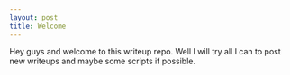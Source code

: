 ```yaml
---
layout: post
title: Welcome 
---
```


Hey guys and welcome to this writeup repo. Well I will try all I can to post new writeups and maybe some scripts if possible.
